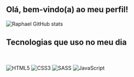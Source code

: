 ## Olá, bem-vindo(a) ao meu perfil!

![Raphael GitHub stats](https://github-readme-stats.vercel.app/api?username=Raphael-ferreira1&show_icons=true&theme=synthwave)  
##  Tecnologias que uso no meu dia


<div style:"display: inline-block"><br/>



![HTML5](https://img.shields.io/badge/html5-%23E34F26.svg?style=for-the-badge&logo=html5&logoColor=white)
![CSS3](https://img.shields.io/badge/css3-%231572B6.svg?style=for-the-badge&logo=css3&logoColor=white)
![SASS](https://img.shields.io/badge/SASS-hotpink.svg?style=for-the-badge&logo=SASS&logoColor=white)
![JavaScript](https://img.shields.io/badge/javascript-%23323330.svg?style=for-the-badge&logo=javascript&logoColor=%23F7DF1E)

</div>
